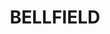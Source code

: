 ---
lastmod: '2025-04-06T06:05:21+00:00'
latitude: -20.80796
layout: suburb
longitude: 143.164223
postcode: '4822'
state: QLD
title: BELLFIELD
url: /qld/bellfield/
---